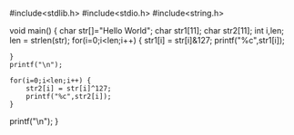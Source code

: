 
#include<stdlib.h>
#include<stdio.h>
#include<string.h>

void main() {
    char str[]="Hello World";
    char str1[11];
    char str2[11];
    int i,len;
    len = strlen(str);
    for(i=0;i<len;i++) {
        str1[i] = str[i]&127;
        printf("%c",str1[i]);
       
    }
    printf("\n");
   
    for(i=0;i<len;i++) {
        str2[i] = str[i]^127;
        printf("%c",str2[i]);
    }
printf("\n");
}
